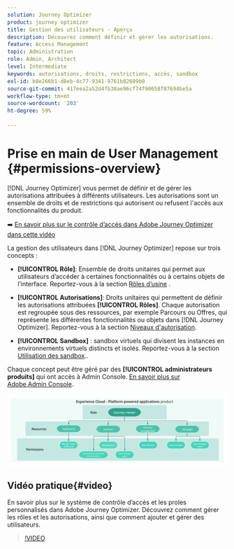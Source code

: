 ```yaml
---
solution: Journey Optimizer
product: journey optimizer
title: Gestion des utilisateurs - Aperçu
description: Découvrez comment définir et gérer les autorisations.
feature: Access Management
topic: Administration
role: Admin, Architect
level: Intermediate
keywords: autorisations, droits, restrictions, accès, sandbox
exl-id: b8e266b1-d8eb-4c77-9341-9761b82609b0
source-git-commit: 417eea2a52d4fb38ae96cf74f90658f87694be5a
workflow-type: tm+mt
source-wordcount: '203'
ht-degree: 59%

---
```


# Prise en main de User Management {#permissions-overview}

[!DNL Journey Optimizer] vous permet de définir et de gérer les autorisations attribuées à différents utilisateurs. Les autorisations sont un ensemble de droits et de restrictions qui autorisent ou refusent l&#39;accès aux fonctionnalités du produit.

➡️ [En savoir plus sur le contrôle d’accès dans Adobe Journey Optimizer dans cette vidéo](#video)

La gestion des utilisateurs dans [!DNL Journey Optimizer] repose sur trois concepts :

* **[!UICONTROL Rôle]**: Ensemble de droits unitaires qui permet aux utilisateurs d’accéder à certaines fonctionnalités ou à certains objets de l’interface. Reportez-vous à la section [Rôles d’usine](ootb-product-profiles.md) .

* **[!UICONTROL Autorisations]**: Droits unitaires qui permettent de définir les autorisations attribuées **[!UICONTROL Rôles]**. Chaque autorisation est regroupée sous des ressources, par exemple Parcours ou Offres, qui représente les différentes fonctionnalités ou objets dans [!DNL Journey Optimizer]. Reportez-vous à la section [Niveaux d&#39;autorisation](high-low-permissions.md).

* **[!UICONTROL Sandbox]** : sandbox virtuels qui divisent les instances en environnements virtuels distincts et isolés. Reportez-vous à la section [Utilisation des sandbox](sandboxes.md)..

Chaque concept peut être géré par des **[!UICONTROL administrateurs produits]** qui ont accès à Admin Console. [En savoir plus sur Adobe Admin Console](https://helpx.adobe.com/fr/enterprise/managing/user-guide.html).

![](assets/do-not-localize/permissions_2.png)

## Vidéo pratique{#video}

En savoir plus sur le système de contrôle d’accès et les proles personnalisés dans Adobe Journey Optimizer. Découvrez comment gérer les rôles et les autorisations, ainsi que comment ajouter et gérer des utilisateurs.

>[!VIDEO](https://video.tv.adobe.com/v/333998?quality=12)